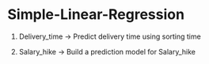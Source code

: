 # Simple-Linear-Regression

1) Delivery_time -> Predict delivery time using sorting time

2) Salary_hike -> Build a prediction model for Salary_hike
